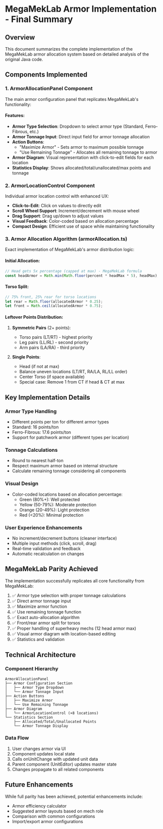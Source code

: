 # MegaMekLab Armor Implementation - Final Summary

## Overview

This document summarizes the complete implementation of the MegaMekLab armor allocation system based on detailed analysis of the original Java code.

## Components Implemented

### 1. ArmorAllocationPanel Component

The main armor configuration panel that replicates MegaMekLab's functionality:

#### Features:
- **Armor Type Selection**: Dropdown to select armor type (Standard, Ferro-Fibrous, etc.)
- **Armor Tonnage Input**: Direct input field for armor tonnage allocation
- **Action Buttons**:
  - "Maximize Armor" - Sets armor to maximum possible tonnage
  - "Use Remaining Tonnage" - Allocates all remaining tonnage to armor
- **Armor Diagram**: Visual representation with click-to-edit fields for each location
- **Statistics Display**: Shows allocated/total/unallocated/max points and tonnage

### 2. ArmorLocationControl Component

Individual armor location control with enhanced UX:
- **Click-to-Edit**: Click on values to directly edit
- **Scroll Wheel Support**: Increment/decrement with mouse wheel
- **Drag Support**: Drag up/down to adjust values
- **Visual Feedback**: Color-coded based on allocation percentage
- **Compact Design**: Efficient use of space while maintaining functionality

### 3. Armor Allocation Algorithm (armorAllocation.ts)

Exact implementation of MegaMekLab's armor distribution logic:

#### Initial Allocation:
```typescript
// Head gets 5x percentage (capped at max) - MegaMekLab formula
const headArmor = Math.min(Math.floor(percent * headMax * 5), headMax);
```

#### Torso Split:
```typescript
// 75% front, 25% rear for torso locations
let rear = Math.floor(allocatedArmor * 0.25);
let front = Math.ceil(allocatedArmor * 0.75);
```

#### Leftover Points Distribution:
1. **Symmetric Pairs** (2+ points):
   - Torso pairs (LT/RT) - highest priority
   - Leg pairs (LL/RL) - second priority
   - Arm pairs (LA/RA) - third priority

2. **Single Points**:
   - Head (if not at max)
   - Balance uneven locations (LT/RT, RA/LA, RL/LL order)
   - Center Torso (if space available)
   - Special case: Remove 1 from CT if head & CT at max

## Key Implementation Details

### Armor Type Handling
- Different points per ton for different armor types
- Standard: 16 points/ton
- Ferro-Fibrous: 17.6 points/ton
- Support for patchwork armor (different types per location)

### Tonnage Calculations
- Round to nearest half-ton
- Respect maximum armor based on internal structure
- Calculate remaining tonnage considering all components

### Visual Design
- Color-coded locations based on allocation percentage:
  - Green (80%+): Well protected
  - Yellow (50-79%): Moderate protection
  - Orange (20-49%): Light protection
  - Red (<20%): Minimal protection

### User Experience Enhancements
- No increment/decrement buttons (cleaner interface)
- Multiple input methods (click, scroll, drag)
- Real-time validation and feedback
- Automatic recalculation on changes

## MegaMekLab Parity Achieved

The implementation successfully replicates all core functionality from MegaMekLab:

1. ✅ Armor type selection with proper tonnage calculations
2. ✅ Direct armor tonnage input
3. ✅ Maximize armor function
4. ✅ Use remaining tonnage function
5. ✅ Exact auto-allocation algorithm
6. ✅ Front/rear armor split for torsos
7. ✅ Proper handling of superheavy mechs (12 head armor max)
8. ✅ Visual armor diagram with location-based editing
9. ✅ Statistics and validation

## Technical Architecture

### Component Hierarchy
```
ArmorAllocationPanel
├── Armor Configuration Section
│   ├── Armor Type Dropdown
│   └── Armor Tonnage Input
├── Action Buttons
│   ├── Maximize Armor
│   └── Use Remaining Tonnage
├── Armor Diagram
│   └── ArmorLocationControl (×8 locations)
└── Statistics Section
    ├── Allocated/Total/Unallocated Points
    └── Armor Tonnage Display
```

### Data Flow
1. User changes armor via UI
2. Component updates local state
3. Calls onUnitChange with updated unit data
4. Parent component (UnitEditor) updates master state
5. Changes propagate to all related components

## Future Enhancements

While full parity has been achieved, potential enhancements include:
- Armor efficiency calculator
- Suggested armor layouts based on mech role
- Comparison with common configurations
- Import/export armor configurations
